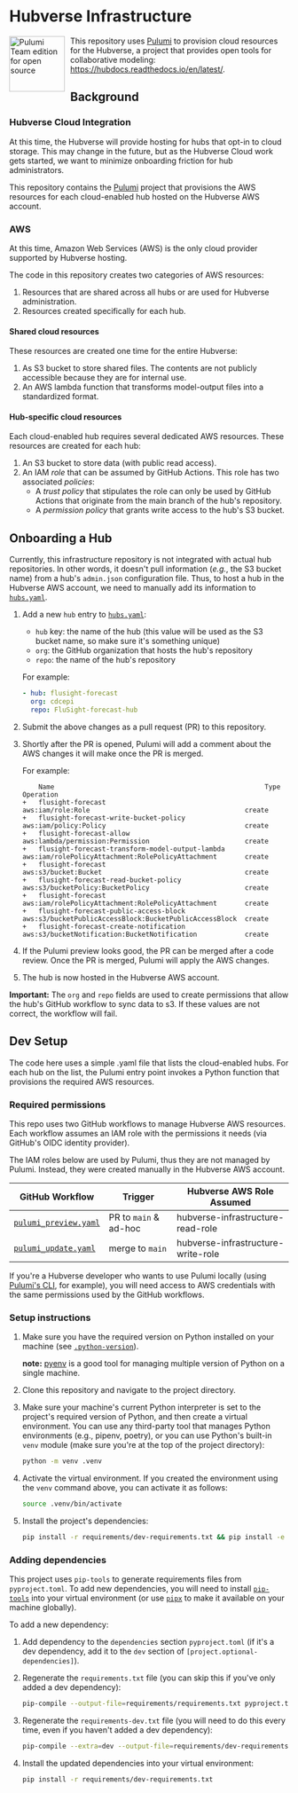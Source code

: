 # Hubverse Infrastructure


<img src="https://www.pulumi.com/images/pricing/team-oss.svg" alt="Pulumi Team edition for open source" style="width:100px; float: left; margin-right: 10px;"/>

This repository uses [Pulumi](https://www.pulumi.com/) to provision cloud resources for the Hubverse, a project that provides open tools for collaborative modeling:
https://hubdocs.readthedocs.io/en/latest/.

## Background

### Hubverse Cloud Integration

At this time, the Hubverse will provide hosting for hubs that opt-in to cloud storage. This may change in the future, but as the Hubverse Cloud work gets started, we want to minimize onboarding friction for hub administrators.

This repository contains the [Pulumi](https://www.pulumi.com/) project that provisions the AWS resources for each cloud-enabled hub hosted on the Hubverse AWS account.


### AWS

At this time, Amazon Web Services (AWS) is the only cloud provider supported by Hubverse hosting.

The code in this repository creates two categories of AWS resources:
1. Resources that are shared across all hubs or are used for Hubverse administration.
2. Resources created specifically for each hub.

#### Shared cloud resources

These resources are created one time for the entire Hubverse:

1. As S3 bucket to store shared files. The contents are not publicly accessible because they are for internal use.
2. An AWS lambda function that transforms model-output files into a standardized format.

#### Hub-specific cloud resources

Each cloud-enabled hub requires several dedicated AWS resources. These resources are created for each hub:

1. An S3 bucket to store data (with public read access).
2. An IAM _role_ that can be assumed by GitHub Actions. This role has two associated _policies_:
    - A _trust policy_ that stipulates the role can only be used by GitHub Actions that originate from the main branch of the hub's repository.
    - A _permission policy_ that grants write access to the hub's S3 bucket.


## Onboarding a Hub

Currently, this infrastructure repository is not integrated with actual hub repositories. In other words, it doesn't pull information (_e.g._, the S3 bucket name) from a hub's `admin.json` configuration file. Thus, to host a hub in the Hubverse AWS account, we need to manually add its information to [`hubs.yaml`](src/hubverse_infrastructure/hubs/hubs.yaml).

1. Add a new `hub` entry to [`hubs.yaml`](src/hubverse_infrastructure/hubs/hubs.yaml):
    - `hub` key: the name of the hub (this value will be used as the S3 bucket name, so make sure it's something unique)
    - `org`:  the GitHub organization that hosts the hub's repository
    - `repo`: the name of the hub's repository

    For example:
    ```yaml
    - hub: flusight-forecast
      org: cdcepi
      repo: FluSight-forecast-hub
    ```

2. Submit the above changes as a pull request (PR) to this repository.
3. Shortly after the PR is opened, Pulumi will add a comment about the AWS changes it will make once the PR is merged.

    For example:

    ```
        Name                                                     Type                                                    Operation
    +   flusight-forecast                                aws:iam/role:Role                                       create
    +   flusight-forecast-write-bucket-policy            aws:iam/policy:Policy                                   create
    +   flusight-forecast-allow                          aws:lambda/permission:Permission                        create
    +   flusight-forecast-transform-model-output-lambda  aws:iam/rolePolicyAttachment:RolePolicyAttachment       create
    +   flusight-forecast                                aws:s3/bucket:Bucket                                    create
    +   flusight-forecast-read-bucket-policy             aws:s3/bucketPolicy:BucketPolicy                        create
    +   flusight-forecast                                aws:iam/rolePolicyAttachment:RolePolicyAttachment       create
    +   flusight-forecast-public-access-block            aws:s3/bucketPublicAccessBlock:BucketPublicAccessBlock  create
    +   flusight-forecast-create-notification            aws:s3/bucketNotification:BucketNotification            create
    ```

4. If the Pulumi preview looks good, the PR can be merged after a code review. Once the PR is merged, Pulumi will apply the AWS changes.
5. The hub is now hosted in the Hubverse AWS account.

**Important:** The `org` and `repo` fields are used to create permissions that allow the hub's GitHub workflow to sync data to s3. If these values are not correct, the workflow will fail.


## Dev Setup

The code here uses a simple .yaml file that lists the cloud-enabled hubs. For each hub on the list, the Pulumi entry point invokes a Python function that provisions the required AWS resources.

### Required permissions

This repo uses two GitHub workflows to manage Hubverse AWS resources. Each workflow assumes an IAM role with the permissions it needs (via GitHub's OIDC identity provider).

The IAM roles below are used by Pulumi, thus they are not managed by Pulumi. Instead, they were created manually in the Hubverse AWS account.

| GitHub Workflow                                                 | Trigger                | Hubverse AWS Role Assumed          |
| --------------------------------------------------------------- | ---------------------- | ---------------------------------- |
| [`pulumi_preview.yaml`](.github/workflows/pulumi_preview.yaml)  | PR to `main` & ad-hoc  | hubverse-infrastructure-read-role  |
| [`pulumi_update.yaml`](.github/workflows/pulumi_update.yaml)    | merge to `main`        | hubverse-infrastructure-write-role |


If you're a Hubverse developer who wants to use Pulumi locally (using [Pulumi's CLI](https://www.pulumi.com/docs/cli/), for example), you will need access to AWS credentials with the same permissions used by the GitHub workflows.

### Setup instructions

1. Make sure you have the required version on Python installed on your machine (see [`.python-version`](.python-version)).

    **note:** [pyenv](https://github.com/pyenv/pyenv) is a good tool for managing multiple version of Python on a single machine.

2. Clone this repository and navigate to the project directory.

3. Make sure your machine's current Python interpreter is set to the project's required version of Python, and then create a virtual environment. You can use any third-party tool that manages Python environments (e.g., pipenv, poetry), or you can use Python's built-in `venv` module (make sure you're at the top of the project directory):
    ```bash
    python -m venv .venv
    ```

4. Activate the virtual environment. If you created the environment using the `venv` command above, you can activate it as follows:
    ```bash
    source .venv/bin/activate
    ```

5. Install the project's dependencies:
    ```bash
    pip install -r requirements/dev-requirements.txt && pip install -e .
    ```


### Adding dependencies

This project uses `pip-tools` to generate requirements files from `pyproject.toml`.  To add new dependencies, you will need to install [`pip-tools`](https://pip-tools.readthedocs.io/en/latest/) into your virtual environment (or use [`pipx`](https://github.com/pypa/pipx) to make it available on your machine globally).

To add a new dependency:

1. Add dependency to the `dependencies` section `pyproject.toml` (if it's a dev dependency, add it to the `dev` section of `[project.optional-dependencies]`).

2. Regenerate the `requirements.txt` file (you can skip this if you've only added a dev dependency):
    ```bash
    pip-compile --output-file=requirements/requirements.txt pyproject.toml
    ```

3. Regenerate the `requirements-dev.txt` file (you will need to do this every time, even if you haven't added a dev dependency):
    ```bash
    pip-compile --extra=dev --output-file=requirements/dev-requirements.txt pyproject.toml
    ```

4. Install the updated dependencies into your virtual environment:
    ```bash
    pip install -r requirements/dev-requirements.txt
    ```
